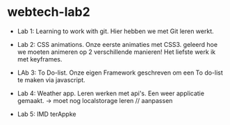 webtech-lab2
============
* Lab 1: Learning to work with git.
    Hier hebben we met Git leren werkt.

* Lab 2: CSS animations.
    Onze eerste animaties met CSS3. 
    geleerd hoe we moeten animeren op 2 verschillende manieren!
    Het liefste werk ik met keyframes.
    
* LAb 3: To Do-list. 
    Onze eigen Framework geschreven om een To do-list te maken via javascript. 
    
* Lab 4: Weather app.
    Leren werken met api's. Een weer applicatie gemaakt.
    -> moet nog localstorage leren // aanpassen

* Lab 5: IMD terAppke
